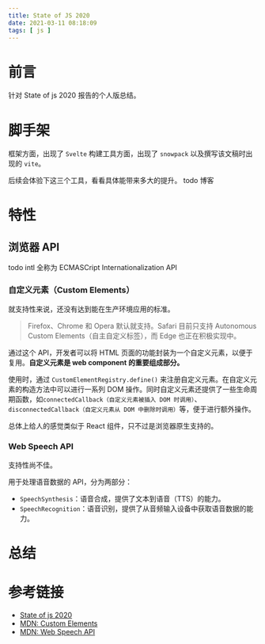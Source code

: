 ```yaml
---
title: State of JS 2020
date: 2021-03-11 08:18:09
tags: [ js ]
---
```

# 前言
针对 State of js 2020 报告的个人版总结。

# 脚手架
框架方面，出现了 `Svelte`
构建工具方面，出现了 `snowpack` 以及撰写该文稿时出现的 `vite`。

后续会体验下这三个工具，看看具体能带来多大的提升。
todo 博客

# 特性
## 浏览器 API
todo intl 全称为 ECMASCript Internationalization API
### 自定义元素（Custom Elements）
就支持性来说，还没有达到能在生产环境应用的标准。

> Firefox、Chrome 和 Opera 默认就支持。Safari 目前只支持 Autonomous Custom Elements（自主自定义标签），而 Edge 也正在积极实现中。

通过这个 API，开发者可以将 HTML 页面的功能封装为一个自定义元素，以便于复用。**自定义元素是 web component 的重要组成部分。**

使用时，通过 `CustomElementRegistry.define()` 来注册自定义元素。在自定义元素的构造方法中可以进行一系列 DOM 操作。同时自定义元素还提供了一些生命周期函数，如`connectedCallback（自定义元素被插入 DOM 时调用）`、`disconnectedCallback（自定义元素从 DOM 中删除时调用）`等，便于进行额外操作。

总体上给人的感觉类似于 React 组件，只不过是浏览器原生支持的。

### Web Speech API
支持性尚不佳。

用于处理语音数据的 API，分为两部分：
- `SpeechSynthesis`：语音合成，提供了文本到语音（TTS）的能力。
- `SpeechRecognition`：语音识别，提供了从音频输入设备中获取语音数据的能力。

### 

# 总结

# 参考链接
- [State of js 2020](https://2020.stateofjs.com/zh-Hans/)
- [MDN: Custom Elements](https://developer.mozilla.org/zh-CN/docs/Web/Web_Components/Using_custom_elements)
- [MDN: Web Speech API](https://developer.mozilla.org/zh-CN/docs/Web/API/Web_Speech_API)